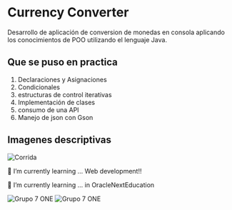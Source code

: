# Currency Converter

Desarrollo de aplicación de conversion de monedas en consola aplicando los conocimientos de POO utilizando el lenguaje Java.


## Que se puso en practica
1. Declaraciones y Asignaciones
2. Condicionales
3. estructuras de control iterativas
4. Implementación de clases
5. consumo de una API
6. Manejo de json con Gson

## Imagenes descriptivas

![Corrida](https://github.com/user-attachments/assets/7a429964-bda3-4b83-9d12-b3e7e3252513)



🌱 I’m currently learning ... Web development!!

🌱 I’m currently learning ... in OracleNextEducation

![Grupo 7 ONE](https://cdn2.gnarususercontent.com.br/1/1221562/b6256fa6-5fde-4cdd-a4a3-d33ebc90bb6c.png)
![Grupo 7 ONE](https://app.aluracursos.com/assets/images/logos/logo-aluraespanhol.svg)
